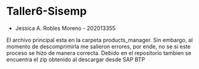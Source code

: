 # Taller6-Sisemp

* Jessica A. Robles Moreno - 202013355

El archivo principal esta en la carpeta products_manager. Sin embargo, al momento de descomprimirla me salieron errores, por ende, no se si este proceso se hizo de manera correcta. Debido en el repositorio tambien se encuentra el zip obtenido al descargar desde SAP BTP
